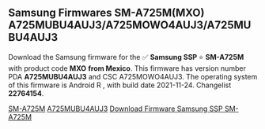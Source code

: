 <h2>Samsung Firmwares SM-A725M(MXO) A725MUBU4AUJ3/A725MOWO4AUJ3/A725MUBU4AUJ3</h2>
Download the Samsung firmware for the ✅ <strong>Samsung SSP </strong> ⭐ <strong>SM-A725M</strong> with product code <strong>MXO</strong> <strong> from Mexico</strong>. This firmware has version number PDA <strong>A725MUBU4AUJ3</strong> and CSC A725MOWO4AUJ3. The operating system of this firmware is Android R , with build date 2021-11-24. Changelist <strong>22764154</strong>.


[SM-A725M](https://samfirm.shop/samsung/model/SM-A725M)
[A725MUBU4AUJ3](https://samfirm.shop/samsung/pda/A725MUBU4AUJ3)
[Download Firmware Samsung SSP SM-A725M](https://samfirm.shop/samsung/firmware/477167)
